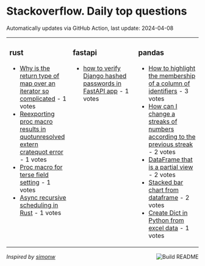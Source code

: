 # Stackoverflow. Daily top questions 

Automatically updates via GitHub Action, last update: <!-- date starts -->2024-04-08<!-- date ends -->


<table><tr><td valign="top" width="33%">

### rust
<!-- rust starts -->
* [Why is the return type of map over an iterator so complicated](https://stackoverflow.com/questions/78287362/why-is-the-return-type-of-map-over-an-iterator-so-complicated) - 1 votes
* [Reexporting proc macro results in quotunresolved extern cratequot error](https://stackoverflow.com/questions/78289748/re-exporting-proc-macro-results-in-unresolved-extern-crate-error) - 1 votes
* [Proc macro for terse field setting](https://stackoverflow.com/questions/78289154/proc-macro-for-terse-field-setting) - 1 votes
* [Async recursive scheduling in Rust](https://stackoverflow.com/questions/78289260/async-recursive-scheduling-in-rust) - 1 votes
<!-- rust ends -->
</td><td valign="top" width="34%">


### fastapi
<!-- fastapi starts -->
* [how to verify Django hashed passwords in FastAPI app](https://stackoverflow.com/questions/78292581/how-to-verify-django-hashed-passwords-in-fastapi-app) - 1 votes
<!-- fastapi ends -->
</td><td valign="top" width="34%">


### pandas
<!-- pandas starts -->
* [How to highlight the membership of a column of identifiers](https://stackoverflow.com/questions/78290736/how-to-highlight-the-membership-of-a-column-of-identifiers) - 3 votes
* [How can I change a streaks of numbers according to the previous streak](https://stackoverflow.com/questions/78290178/how-can-i-change-a-streaks-of-numbers-according-to-the-previous-streak) - 2 votes
* [DataFrame that is a partial view](https://stackoverflow.com/questions/78288826/dataframe-that-is-a-partial-view) - 2 votes
* [Stacked bar chart from dataframe](https://stackoverflow.com/questions/78287484/stacked-bar-chart-from-dataframe) - 2 votes
* [Create Dict in Python from excel data](https://stackoverflow.com/questions/78293250/create-dict-in-python-from-excel-data) - 1 votes
<!-- pandas ends -->
</td></tr></table>

<a href="https://github.com/hp0404/hp0404/actions"><img src="https://github.com/hp0404/hp0404/workflows/Build%20README/badge.svg" align="right" alt="Build README"></a> <p>*Inspired by  [simonw](https://github.com/simonw/simonw)*</p>
